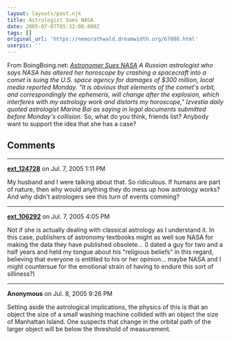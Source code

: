 ```yaml
---
layout: layouts/post.njk
title: Astrologist Sues NASA
date: 2005-07-07T05:33:00.000Z
tags: []
original_url: 'https://nemorathwald.dreamwidth.org/67808.html'
userpic: ''
---
```

From BoingBoing.net: _[Astronomer Sues NASA](http://today.reuters.com/news/newsArticle.aspx?type=oddlyEnoughNews&storyID=2005-07-05T134242Z_01_L04309275_RTRIDST_0_ODD-RUSSIA-HOROSCOPE-DC.XML) A Russian astrologist who says NASA has altered her horoscope by crashing a spacecraft into a comet is suing the U.S. space agency for damages of $300 million, local media reported Monday. "It is obvious that elements of the comet's orbit, and correspondingly the ephemeris, will change after the explosion, which interferes with my astrology work and distorts my horoscope," Izvestia daily quoted astrologist Marina Bai as saying in legal documents submitted before Monday's collision._ So, what do you think, friends list? Anybody want to support the idea that she has a case?

## Comments

---

**[ext_124728](https://www.dreamwidth.org/users/ext_124728)** on Jul. 7, 2005 1:11 PM

My husband and I were talking about that. So ridiculous. If humans are part of nature, then why would anything they do mess up how astrology works? And why didn't astrologers see this turn of events comming?

---

**[ext_106292](https://www.dreamwidth.org/users/ext_106292)** on Jul. 7, 2005 4:05 PM

Not if she is actually dealing with classical astrology as I understand it. In this case, publishers of astronomy textbooks might as well sue NASA for making the data they have published obsolete... (I dated a guy for two and a half years and held my tongue about his "religious beliefs" in this regard, believing that everyone is entitled to his or her opinion... maybe NASA and I might countersue for the emotional strain of having to endure this sort of silliness?)

---

**Anonymous** on Jul. 8, 2005 9:26 PM

Setting aside the astrological implications, the physics of this is that an object the size of a small washing machine collided with an object the size of Manhattan Island. One suspects that change in the orbital path of the larger object will be below the threshold of measurement.
